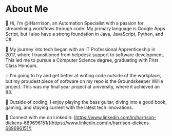 # About Me

👋 Hi, I'm @iHarrrison, an Automation Specialist with a passion for streamlining workflows through code. My primary language is Google Apps Script, but I also have a strong foundation in Java, JavaScript, Python, and C#.

🚀 My journey into tech began with an IT Professional Apprenticeship in 2017, where I transitioned from helpdesk support to software development. This led me to pursue a Computer Science degree, graduating with First Class Honours.

💡 I'm going to try and get better at writing code outside of the workplace, but my proudest piece of software on my repo is the Groundskeeper Willie project. This was my final year project at university, where it achieved an 83.

🎸 Outside of coding, I enjoy playing the bass guitar, diving into a good book, gaming, and staying current with the latest tech innovations.

🔗 Connect with me on LinkedIn: [https://www.linkedin.com/in/harrison-dickens-689696151/](https://www.linkedin.com/in/harrison-dickens-689696151/)
